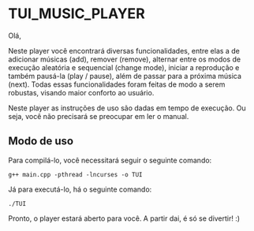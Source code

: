 # TUI_MUSIC_PLAYER

Olá,

Neste player você encontrará diversas funcionalidades, entre elas a de adicionar músicas (add), remover (remove), alternar entre os modos de execução aleatória e sequencial (change mode), iniciar a reprodução e também pausá-la (play / pause), além de passar para a próxima música (next). Todas essas funcionalidades foram feitas de modo a serem robustas, visando maior conforto ao usuário.

Neste player as instruções de uso são dadas em tempo de execução. Ou seja, você não precisará se preocupar em ler o manual.

## Modo de uso

Para compilá-lo, você necessitará seguir o seguinte comando:

```
g++ main.cpp -pthread -lncurses -o TUI

```

Já para executá-lo, há o seguinte comando:

```
./TUI
```

Pronto, o player estará aberto para você. A partir dai, é só se divertir! :)

